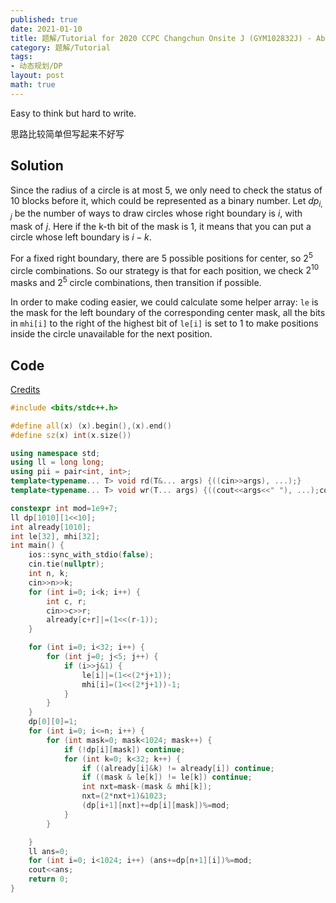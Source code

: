 ```yaml
---
published: true
date: 2021-01-10
title: 题解/Tutorial for 2020 CCPC Changchun Onsite J (GYM102832J) - Abstract Painting
category: 题解/Tutorial
tags: 
- 动态规划/DP
layout: post
math: true
---
```


Easy to think but hard to write.

思路比较简单但写起来不好写

<!--more-->

## Solution

Since the radius of a circle is at most 5, we only need to check the status of 10 blocks before it, which could be represented as a binary number. Let $dp_{i, j}$ be the number of ways to draw circles whose right boundary is $i$, with mask of $j$. Here if the k-th bit of the mask is 1, it means that you can put a circle whose left boundary is $i-k$.

For a fixed right boundary, there are 5 possible positions for center, so $2^5$ circle combinations. So our strategy is that for each position, we check $2^{10}$ masks and $2^5$ circle combinations, then transition if possible.

In order to make coding easier, we could calculate some helper array: `le` is the mask for the left boundary of the corresponding center mask, all the bits in `mhi[i]` to the right of the highest bit of `le[i]` is set to 1 to make positions inside the circle unavailable for the next position.

## Code

[Credits](https://codeforces.com/gym/102832/submission/99671702)

```cpp
#include <bits/stdc++.h>

#define all(x) (x).begin(),(x).end()
#define sz(x) int(x.size())

using namespace std;
using ll = long long;
using pii = pair<int, int>;
template<typename... T> void rd(T&... args) {((cin>>args), ...);}
template<typename... T> void wr(T... args) {((cout<<args<<" "), ...);cout<<endl;}

constexpr int mod=1e9+7;
ll dp[1010][1<<10];
int already[1010];
int le[32], mhi[32];
int main() {
    ios::sync_with_stdio(false);
    cin.tie(nullptr);
    int n, k;
    cin>>n>>k;
    for (int i=0; i<k; i++) {
        int c, r;
        cin>>c>>r;
        already[c+r]|=(1<<(r-1));
    }

    for (int i=0; i<32; i++) {
        for (int j=0; j<5; j++) {
            if (i>>j&1) {
                le[i]|=(1<<(2*j+1));
                mhi[i]=(1<<(2*j+1))-1;
            }
        }
    }
    dp[0][0]=1;
    for (int i=0; i<=n; i++) {
        for (int mask=0; mask<1024; mask++) {
            if (!dp[i][mask]) continue;
            for (int k=0; k<32; k++) {
                if ((already[i]&k) != already[i]) continue;
                if ((mask & le[k]) != le[k]) continue;
                int nxt=mask-(mask & mhi[k]);
                nxt=(2*nxt+1)&1023;
                (dp[i+1][nxt]+=dp[i][mask])%=mod;
            }
        }

    }
    ll ans=0;
    for (int i=0; i<1024; i++) (ans+=dp[n+1][i])%=mod;
    cout<<ans;
    return 0;
}
```
